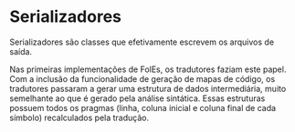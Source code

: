 # Serializadores

Serializadores são classes que efetivamente escrevem os arquivos de saída. 

Nas primeiras implementações de FolEs, os tradutores faziam este papel. Com a inclusão da funcionalidade de geração de mapas de código, os tradutores passaram a gerar uma estrutura de dados intermediária, muito semelhante ao que é gerado pela análise sintática. Essas estruturas possuem todos os pragmas (linha, coluna inicial e coluna final de cada símbolo) recalculados pela tradução. 